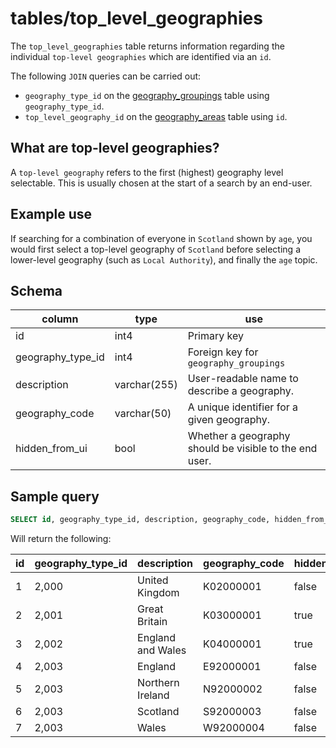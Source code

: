 # tables/top_level_geographies

The `top_level_geographies` table returns information regarding the individual `top-level geographies` which are identified via an `id`.

The following `JOIN` queries can be carried out:

- `geography_type_id` on the [geography_groupings](geography_groupings.md) table using `geography_type_id`.
- `top_level_geography_id` on the [geography_areas](geography_areas.md) table using `id`.

## What are top-level geographies?

A `top-level geography` refers to the first (highest) geography level selectable. This is usually chosen at the start of a search by an end-user.

## Example use

If searching for a combination of everyone in `Scotland` shown by `age`, you would first select a top-level geography of `Scotland` before selecting a lower-level geography (such as `Local Authority`), and finally the `age` topic.

## Schema

|column|type|use|
|-|-|-|
|id|int4|Primary key|
|geography_type_id|int4|Foreign key for `geography_groupings`|
|description|varchar(255)|User-readable name to describe a geography.|
|geography_code|varchar(50)|A unique identifier for a given geography.|
|hidden_from_ui|bool|Whether a geography should be visible to the end user.|


## Sample query

```sql
SELECT id, geography_type_id, description, geography_code, hidden_from_ui FROM top_level_geographies;
```

Will return the following:

|id|geography_type_id|description|geography_code|hidden_from_ui|
|-|-|-|-|-|
|1|2,000|United Kingdom|K02000001|false
|2|2,001|Great Britain|K03000001|true
|3|2,002|England and Wales|K04000001|true
|4|2,003|England|E92000001|false
|5|2,003|Northern Ireland|N92000002|false
|6|2,003|Scotland|S92000003|false
|7|2,003|Wales|W92000004|false